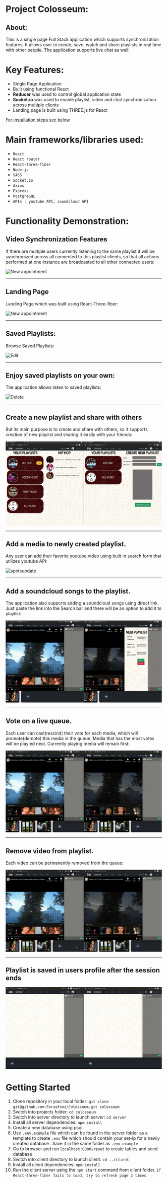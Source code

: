 # Project Colosseum:

## About:

This is a single page Full Stack application which supports synchronization features. It allows user to create, save, watch and share playlists in real time with other people. The application supports live chat as well.


# Key Features:

*  Single Page Application
*  Built using functional React
*  **Reducer** was used to control global application state
*  **Socket.io** was used to enable playlist, video and chat synchronization across multiple clients
*  Landing page is built using THREE.js for React

[For installation steps see below](#getting-started)

# Main frameworks/libraries used:

* `React`
* `React router`
* `React-three-fiber`
* `Node.js`
* `SASS`
* `Socket.io`
* `Axios`
* `Express`
* `PostgreSQL`
* `APIs : youtube API, soundcloud API`


# Functionality Demonstration:

## Video Synchronization Features
If there are multiple users currently listening to the same playlist it will be synchronized across all connected to this playlist clients, so that all actions performed at one instance are broadcasted to all other connected users:

![New appointment](/public/images/Sync.gif)
___
## Landing Page
Landing Page which was built using React-Three-fiber:

![New appointment](/public/images/landingpage.gif)
___
## Saved Playlists:
Browse Saved Playlists:

![Edit](/public/images/Playlists.gif)
___
## Enjoy saved playlists on your own:
The application allows listen to saved playlists:

![Delete](/public/images/Play1.gif)
___
## Create a new playlist and share with others
But its main purpose is to create and share with others, so it supports creation of new playlist and sharing it easily with your friends:

![Errors](/public/images/new-playlist-sharing.gif)
___
## Add a media to newly created playlist.
Any user can add their favorite youtube video using built in search form that utilizes youtube API:

![spotsupdate](/public/images/Media_Add.gif)
___
## Add a soundcloud songs to the playlist.
The application also supports adding a soundcloud songs using direct link. Just paste the link into the Search bar and there will be an option to add it to playlist:

![spotsupdate](/public/images/add_soundcloud.gif)
___
## Vote on a live queue.
Each user can cast(rescind) their vote for each media, which will promote(demote) this media in the queue. Media that has the most votes will be playled next. Currently playing media will remain first:

![spotsupdate](/public/images/voting.gif)
___
## Remove video from playlist.
Each video can be permanently removed from the queue:

![spotsupdate](/public/images/removing.gif)

___
## Playlist is saved in users profile after the session ends
![websocket](/public/images/Saved_pl.gif)

# Getting Started

1. Clone repository in your local folder: 
```git clone git@github.com:Forzafonz/Colosseum.git colosseum```
1. Switch into projects folder: ```cd colosseum```
1. Switch into server directory to launch server: ```cd server```
1. Install all server dependencies: ```npm install```
1. Create a new database using psql.
1. Use ```.env.example``` file which can be found in the server folder as a template to create `.env` file which should contain your set-ip for a newly created database . Save it in the same folder as `.env.example`
1. Go to browser and run ```localhost:8000\reset``` to create tables and seed database
1. Switch into client directory to launch client: ```cd ../client```
1. Install all client dependencies: ```npm install```
1. Run the client server using the ```npm start``` command from client folder. ```If React-three-fiber fails to load, try to refresh page 2 times```
